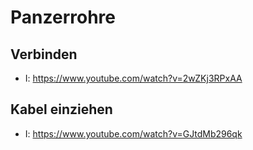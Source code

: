 # Panzerrohre

## Verbinden 
- I: https://www.youtube.com/watch?v=2wZKj3RPxAA

## Kabel einziehen
- I: https://www.youtube.com/watch?v=GJtdMb296qk
